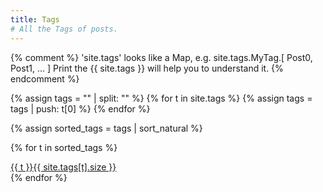 ```yaml
---
title: Tags
# All the Tags of posts.
---
```


{% comment %}
'site.tags' looks like a Map, e.g. site.tags.MyTag.[ Post0, Post1, ... ]
Print the {{ site.tags }} will help you to understand it.
{% endcomment %}

<div id="tags" class="d-flex flex-wrap ml-xl-2 mr-xl-2">
{% assign tags = "" | split: "" %}
{% for t in site.tags %}
  {% assign tags = tags | push: t[0] %}
{% endfor %}

{% assign sorted_tags = tags | sort_natural %}

{% for t in sorted_tags %}

  <div>
    <a class="tag" href="{{ site.baseurl }}/tags/{{ t | replace: ' ', '-' | downcase | url_encode }}/">{{ t }}<span class="text-muted">{{ site.tags[t].size }}</span></a>
  </div>
{% endfor %}

</div>
